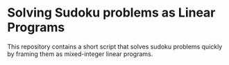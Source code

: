# Solving Sudoku problems as Linear Programs
This repository contains a short script that solves sudoku problems quickly
by framing them as mixed-integer linear programs.
